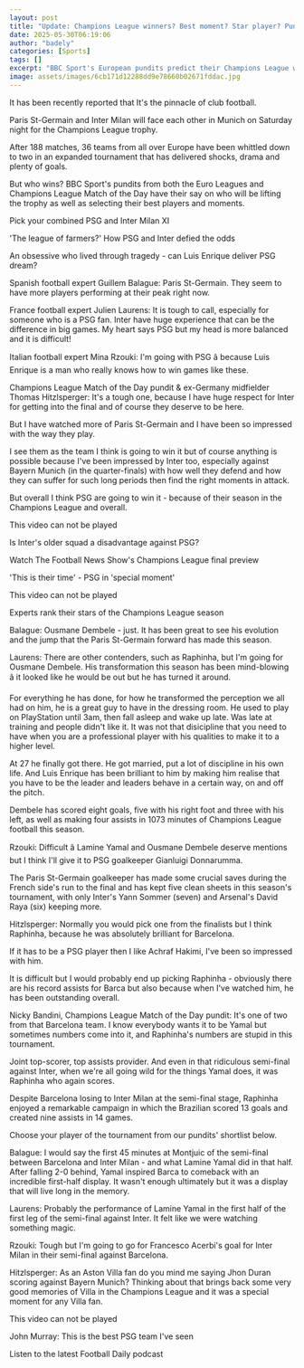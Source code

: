 ```yaml
---
layout: post
title: "Update: Champions League winners? Best moment? Star player? Pundits' picks"
date: 2025-05-30T06:19:06
author: "badely"
categories: [Sports]
tags: []
excerpt: "BBC Sport's European pundits predict their Champions League winners and pick out their best player and moment of the tournament."
image: assets/images/6cb171d12288dd9e78660b02671fddac.jpg
---
```


It has been recently reported that It's the pinnacle of club football.

Paris St-Germain and Inter Milan will face each other in Munich on Saturday night for the Champions League trophy.

After 188 matches, 36 teams from all over Europe have been whittled down to two in an expanded tournament that has delivered shocks, drama and plenty of goals.

But who wins? BBC Sport's pundits from both the Euro Leagues and Champions League Match of the Day have their say on who will be lifting the trophy as well as selecting their best players and moments.

Pick your combined PSG and Inter Milan XI

'The league of farmers?' How PSG and Inter defied the odds

An obsessive who lived through tragedy - can Luis Enrique deliver PSG dream?

Spanish football expert Guillem Balague: Paris St-Germain. They seem to have more players performing at their peak right now.

France football expert Julien Laurens:  It is tough to call, especially for someone who is a PSG fan. Inter have huge experience that can be the difference in big games. My heart says PSG but my head is more balanced and it is difficult!

Italian football expert Mina Rzouki: I'm going with PSG â because Luis Enrique is a man who really knows how to win games like these.

Champions League Match of the Day pundit & ex-Germany midfielder Thomas Hitzlsperger: It's a tough one, because I have huge respect for Inter for getting into the final and of course they deserve to be here.

But I have watched more of Paris St-Germain and I have been so impressed with the way they play. 

I see them as the team I think is going to win it but of course anything is possible because I've been impressed by Inter too, especially against Bayern Munich (in the quarter-finals) with how well they defend and how they can suffer for such long periods then find the right moments in attack.

But overall I think PSG are going to win it - because of their season in the Champions League and overall.

This video can not be played

Is Inter's older squad a disadvantage against PSG?

Watch The Football News Show's Champions League final preview

'This is their time' - PSG in 'special moment' 

This video can not be played

Experts rank their stars of the Champions League season

Balague: Ousmane Dembele - just. It has been great to see his evolution and the jump that the Paris St-Germain forward has made this season.

Laurens: There are other contenders, such as Raphinha, but I'm going for Ousmane Dembele. His transformation this season has been mind-blowing â it looked like he would be out but he has turned it around.

For everything he has done, for how he transformed the perception we all had on him, he is a great guy to have in the dressing room. He used to play on PlayStation until 3am, then fall asleep and wake up late. Was late at training and people didn't like it. It was not that disicipline that you need to have when you are a professional player with his qualities to make it to a higher level.

At 27 he finally got there. He got married, put a lot of discipline in his own life. And Luis Enrique has been brilliant to him by making him realise that you have to be the leader and leaders behave in a certain way, on and off the pitch. 

Dembele has scored eight goals, five with his right foot and three with his left, as well as making four assists in 1073 minutes of Champions League football this season.

Rzouki: Difficult â Lamine Yamal and Ousmane Dembele deserve mentions but I think I'll give it to PSG goalkeeper Gianluigi Donnarumma.

The Paris St-Germain goalkeeper has made some crucial saves during the French side's run to the final and has kept five clean sheets in this season's tournament, with only Inter's Yann Sommer (seven) and Arsenal's David Raya (six) keeping more.

Hitzlsperger: Normally you would pick one from the finalists but I think Raphinha, because he was absolutely brilliant for Barcelona. 

If it has to be a PSG player then I like Achraf Hakimi, I've been so impressed with him. 

It is difficult but I would probably end up picking Raphinha - obviously there are his record assists for Barca but also because when I've watched him, he has been outstanding overall.

Nicky Bandini, Champions League Match of the Day pundit: It's one of two from that Barcelona team. I know everybody wants it to be Yamal but sometimes numbers come into it, and Raphinha's numbers are stupid in this tournament.

Joint top-scorer, top assists provider. And even in that ridiculous semi-final against Inter, when we're all going wild for the things Yamal does, it was Raphinha who again scores.

Despite Barcelona losing to Inter Milan at the semi-final stage, Raphinha enjoyed a remarkable campaign in which the Brazilian scored 13 goals and created nine assists in 14 games.

Choose your player of the tournament from our pundits' shortlist below.

Balague: I would say the first 45 minutes at Montjuic of the semi-final between Barcelona and Inter Milan - and what Lamine Yamal did in that half. After falling 2-0 behind, Yamal inspired Barca to comeback with an incredible first-half display. It wasn't enough ultimately but it was a display that will live long in the memory.

Laurens: Probably the performance of Lamine Yamal in the first half of the first leg of the semi-final against Inter. It felt like we were watching something magic.

Rzouki: Tough but I'm going to go for Francesco Acerbi's goal for Inter Milan in their semi-final against Barcelona.

Hitzlsperger: As an Aston Villa fan do you mind me saying Jhon Duran scoring against Bayern Munich? Thinking about that brings back some very good memories of Villa in the Champions League and it was a special moment for any Villa fan.

This video can not be played

John Murray: This is the best PSG team I've seen

Listen to the latest Football Daily podcast

